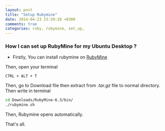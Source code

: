 ```yaml
---
layout: post
title: "Setup Rubymine"
date: 2014-04-23 23:59:28 +0300
comments: true
categories: ruby, rubymine, set_up,
---
```


### How I can set up RubyMine for my Ubuntu Desktop ?

- Firstly, You can install rubymine on [RubyMine](http://www.jetbrains.com/ruby/download/)

Then, open your terminal

    CTRL + ALT + T

Then, go to Download file then extract from *.tar.gz* file to normal directory. Then write in terminal


``` bash
cd Downloads/RubyMine-6.3/bin/
./rubymine.sh
```

Then, Rubymine opens automatically.

That's all.